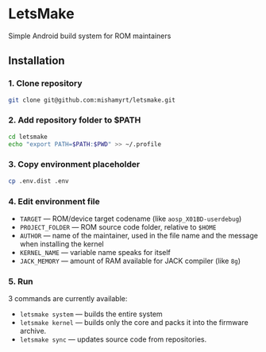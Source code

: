 # LetsMake

Simple Android build system for ROM maintainers

## Installation

### 1. Clone repository

```sh
git clone git@github.com:mishamyrt/letsmake.git
```

### 2. Add repository folder to $PATH

```sh
cd letsmake
echo "export PATH=$PATH:$PWD" >> ~/.profile
```

### 3. Copy environment placeholder

```sh
cp .env.dist .env
```

### 4. Edit environment file
* `TARGET` — ROM/device target codename (like `aosp_X01BD-userdebug`)
* `PROJECT_FOLDER` — ROM source code folder, relative to `$HOME` 
* `AUTHOR` — name of the maintainer, used in the file name and the message when installing the kernel
* `KERNEL_NAME` — variable name speaks for itself
* `JACK_MEMORY` — amount of RAM available for JACK compiler (like `8g`)

### 5. Run

3 commands are currently available:

* `letsmake system` — builds the entire system
* `letsmake kernel` — builds only the core and packs it into the firmware archive.
* `letsmake sync` — updates source code from repositories.